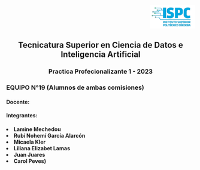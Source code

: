<p align="right">
     <img src="ispc1.jpg" width="120">
</p>
<p align="center">
    <h2 align="center">Tecnicatura Superior en Ciencia de Datos e Inteligencia Artificial </h2>
     <h3 align="center"> Practica Profecionalizante 1 - 2023 </h3>
     <h3>EQUIPO N°19 (Alumnos de ambas comisiones)</h3>
</p> 
<p align="left">
     <h4 align="left"> Docente: </h4>
  <h4 align="left">Integrantes: </h4>
     <h4 <ul type=”A”>
       <li> Lamine Mechedou</li>
       <li>Rubí Nohemí García Alarcón</li>
       <li> Micaela Kler </l>
       <li>Liliana Elizabet Lamas</li>
       <li>Juan Juares</li>
       <li>Carol Peves)</li>
      </ul>  </h4>
</p> 
